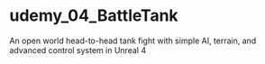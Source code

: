 # udemy_04_BattleTank
An open world head-to-head tank fight with simple AI, terrain, and advanced control system in Unreal 4
